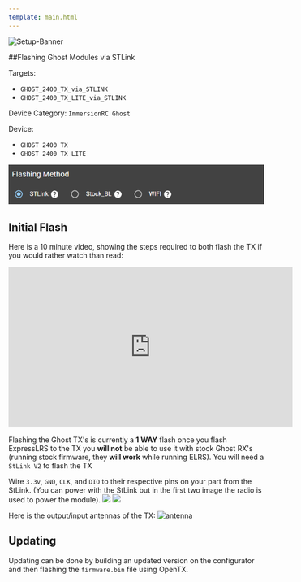 ```yaml
---
template: main.html
---
```


![Setup-Banner](https://raw.githubusercontent.com/ExpressLRS/ExpressLRS-hardware/master/img/quick-start.png)

##Flashing Ghost Modules via STLink

Targets:

- `GHOST_2400_TX_via_STLINK`
- `GHOST_2400_TX_LITE_via_STLINK`

Device Category: `ImmersionRC Ghost`

Device:

- `GHOST 2400 TX`
- `GHOST 2400 TX LITE`

![via STLink](../../assets/images/Method_TX_STLink.png)

## Initial Flash

Here is a 10 minute video, showing the steps required to both flash the TX if you would rather watch than read:
<iframe width="560" height="315" src="https://www.youtube.com/embed/fHxx2Cc3Hz0" title="YouTube video player" frameborder="0" allow="accelerometer; autoplay; clipboard-write; encrypted-media; gyroscope; picture-in-picture" allowfullscreen></iframe>

Flashing the Ghost TX's is currently a **1 WAY** flash once you flash ExpressLRS to the TX you **will not** be able to use it with stock Ghost RX's (running stock firmware, they **will work** while running ELRS).  You will need a `StLink V2` to flash the TX

Wire `3.3v`, `GND`, `CLK`, and `DIO` to their respective pins on your part from the StLink. (You can power with the StLink but in the first two image the radio is used to power the module). 
<img src="https://i.imgur.com/58wxHZe.png" width = "49%">
<img src="https://i.imgur.com/vztruRj.png" width = "49%">

Here is the output/input antennas of the TX:
![antenna](https://camo.githubusercontent.com/49b7f4a41eb507189f92f792520a7dccad624df24a63db3ee119b284e2d41def/68747470733a2f2f692e696d6775722e636f6d2f724f6e7a6e6d592e706e67)

## Updating

Updating can be done by building an updated version on the configurator and then flashing the `firmware.bin` file using OpenTX.